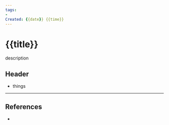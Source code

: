 ```yaml
---
tags:
- 
Created: {{date}} {{time}}
---
```

# {{title}} 

description 

## Header 
- things 

---
## References 
- 